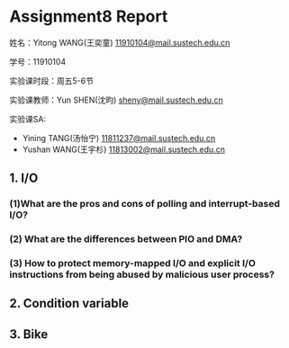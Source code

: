 # Assignment8 Report
姓名：Yitong WANG(王奕童) 11910104@mail.sustech.edu.cn

学号：11910104

实验课时段：周五5-6节

实验课教师：Yun SHEN(沈昀) sheny@mail.sustech.edu.cn

实验课SA:
- Yining TANG(汤怡宁) 11811237@mail.sustech.edu.cn
- Yushan WANG(王宇杉) 11813002@mail.sustech.edu.cn

## 1. I/O

### (1)What are the pros and cons of polling and interrupt-based I/O?
### (2) What are the differences between PIO and DMA?
### (3) How to protect memory-mapped I/O and explicit I/O instructions from being abused by malicious user process?
## 2. Condition variable
## 3. Bike
